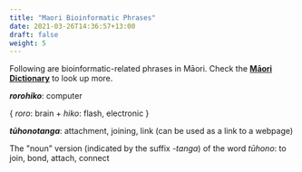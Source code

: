 ```yaml
---
title: "Maori Bioinformatic Phrases"
date: 2021-03-26T14:36:57+13:00
draft: false
weight: 5
---
```


Following are bioinformatic-related phrases in Ma<span>&#772;</span>ori. Check the [**Ma<span>&#772;</span>ori Dictionary**](https://maoridictionary.co.nz/) to look up more.


***rorohiko***: computer

{ *roro*: brain + *hiko*: flash, electronic }


***tu<span>&#772;</span>honotanga***: attachment, joining, link (can be used as a link to a webpage)

The "noun" version (indicated by the suffix *-tanga*) of the word *tu<span>&#772;</span>hono*: to join, bond, attach, connect

